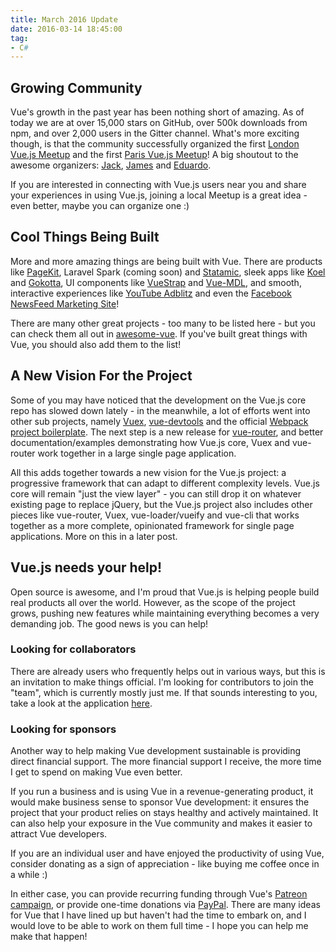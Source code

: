 ```yaml
---
title: March 2016 Update
date: 2016-03-14 18:45:00
tag:
- C#
---
```


## Growing Community

Vue's growth in the past year has been nothing short of amazing. As of today we are at over 15,000 stars on GitHub, over 500k downloads from npm, and over 2,000 users in the Gitter channel. What's more exciting though, is that the community successfully organized the first [London Vue.js Meetup](http://www.meetup.com/London-Vue-js-Meetup/) and the first [Paris Vue.js Meetup](http://www.meetup.com/Vuejs-Paris/?scroll=true)! A big shoutout to the awesome organizers: [Jack](https://twitter.com/JackBarham), [James](https://twitter.com/onejamesbrowne/) and [Eduardo](https://twitter.com/posva/).

<!-- more -->

If you are interested in connecting with Vue.js users near you and share your experiences in using Vue.js, joining a local Meetup is a great idea - even better, maybe you can organize one :)

## Cool Things Being Built

More and more amazing things are being built with Vue. There are products like [PageKit](https://pagekit.com/), Laravel Spark (coming soon) and [Statamic](https://v2.statamic.com/), sleek apps like [Koel](http://koel.phanan.net/) and [Gokotta](https://github.com/Zhangdroid/Gokotta), UI components like [VueStrap](http://yuche.github.io/vue-strap/) and [Vue-MDL](http://posva.net/vue-mdl/), and smooth, interactive experiences like [YouTube Adblitz](https://adblitz.withyoutube.com) and even the [Facebook NewsFeed Marketing Site](https://newsfeed.fb.com/)!

There are many other great projects - too many to be listed here - but you can check them all out in [awesome-vue](https://github.com/vuejs/awesome-vue). If you've built great things with Vue, you should also add them to the list!

## A New Vision For the Project

Some of you may have noticed that the development on the Vue.js core repo has slowed down lately - in the meanwhile, a lot of efforts went into other sub projects, namely [Vuex](https://github.com/vuejs/vuex), [vue-devtools](https://github.com/vuejs/vue-devtools) and the official [Webpack project boilerplate](https://github.com/vuejs-templates/webpack). The next step is a new release for [vue-router](https://github.com/vuejs/vue-router), and better documentation/examples demonstrating how Vue.js core, Vuex and vue-router work together in a large single page application.

All this adds together towards a new vision for the Vue.js project: a progressive framework that can adapt to different complexity levels. Vue.js core will remain "just the view layer" - you can still drop it on whatever existing page to replace jQuery, but the Vue.js project also includes other pieces like vue-router, Vuex, vue-loader/vueify and vue-cli that works together as a more complete, opinionated framework for single page applications. More on this in a later post.

## Vue.js needs your help!

Open source is awesome, and I'm proud that Vue.js is helping people build real products all over the world. However, as the scope of the project grows, pushing new features while maintaining everything becomes a very demanding job. The good news is you can help!

### Looking for collaborators

There are already users who frequently helps out in various ways, but this is an invitation to make things official. I'm looking for contributors to join the "team", which is currently mostly just me. If that sounds interesting to you, take a look at the application [here](https://docs.google.com/forms/d/1SgDgKZqyivEf5xl0EOWNfs68Xy3f4oBzLXIlwlS0BIs/viewform).

### Looking for sponsors

Another way to help making Vue development sustainable is providing direct financial support. The more financial support I receive, the more time I get to spend on making Vue even better.

If you run a business and is using Vue in a revenue-generating product, it would make business sense to sponsor Vue development: it ensures the project that your product relies on stays healthy and actively maintained. It can also help your exposure in the Vue community and makes it easier to attract Vue developers.

If you are an individual user and have enjoyed the productivity of using Vue, consider donating as a sign of appreciation - like buying me coffee once in a while :)

In either case, you can provide recurring funding through Vue's [Patreon campaign](https://www.patreon.com/evanyou), or provide one-time donations via [PayPal](https://www.paypal.me/evanyou). There are many ideas for Vue that I have lined up but haven't had the time to embark on, and I would love to be able to work on them full time - I hope you can help me make that happen!
